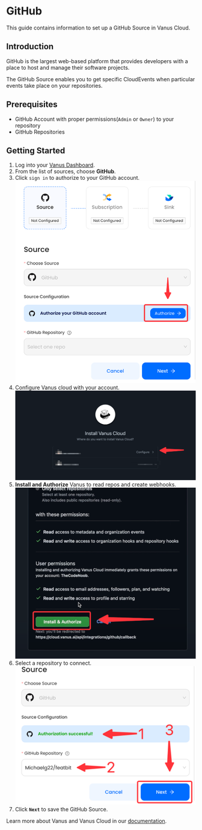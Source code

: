 # GitHub

This guide contains information to set up a GitHub Source in Vanus Cloud.

## Introduction

GitHub is the largest web-based platform that provides developers with a place to host and manage their software projects.

The GitHub Source enables you to get specific CloudEvents when particular events take place on your repositories.

## Prerequisites

- GitHub Account with proper permissions(`Admin` or `Owner`) to your repository
- GitHub Repositories

## Getting Started

1. Log into your [Vanus Dashboard](https://cloud.vanus.ai/dashboard).
2. From the list of sources, choose **GitHub**.
3. Click `sign in` to authorize to your GitHub account.
![img.png](images/img.png)
4. Configure Vanus cloud with your account.
![](images/selconfig.png)
5. **Install and Authorize** Vanus to read repos and create webhooks.
![](images/authorizw.png)
4. Select a repository to connect.
![](images/selectrepo.png)
5. Click **`Next`** to save the GitHub Source.

Learn more about Vanus and Vanus Cloud in our [documentation](https://docs.vanus.ai).
